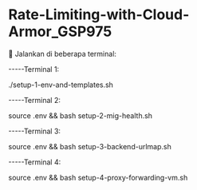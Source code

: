 # Rate-Limiting-with-Cloud-Armor_GSP975

🔁 Jalankan di beberapa terminal:

-----Terminal 1:

./setup-1-env-and-templates.sh

-----Terminal 2:

source .env && bash setup-2-mig-health.sh

-----Terminal 3:

source .env && bash setup-3-backend-urlmap.sh

-----Terminal 4:

source .env && bash setup-4-proxy-forwarding-vm.sh
